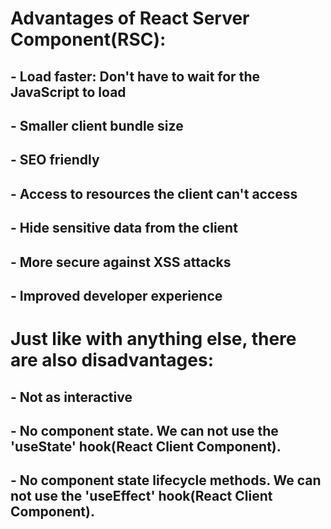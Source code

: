 # Advantages of React Server Component(RSC):

## - Load faster: Don't have to wait for the JavaScript to load
## - Smaller client bundle size
## - SEO friendly
## - Access to resources the client can't access
## - Hide sensitive data from the client
## - More secure against XSS attacks
## - Improved developer experience


# Just like with anything else, there are also disadvantages:

## - Not as interactive
## - No component state. We can not use the 'useState' hook(React Client Component).
## - No component state lifecycle methods. We can not use the 'useEffect' hook(React Client Component).